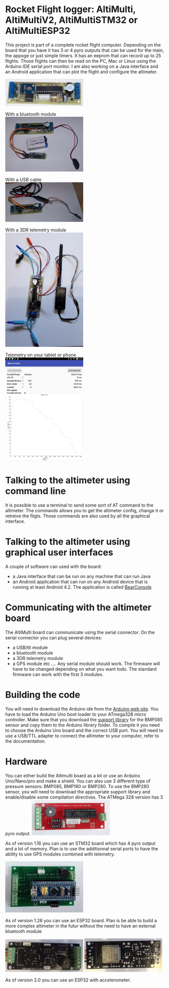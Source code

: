# Rocket Flight logger: AltiMulti, AltiMultiV2, AltiMultiSTM32 or  AltiMultiESP32
This project is part of a complete rocket flight computer. Depending on the board that you have it has 3 or 4 pyro outputs that can be used for the main, the appoge or just simple timers. It has an eeprom that can record up to 25 flights. Those flights can then be read on the PC, Mac or Linux using the Arduino IDE serial port monitor.
I am also working on a Java interface and an Android application that can plot the flight and configure the altimeter.                  

<img src="/pictures/altimulti.JPG" width="49%">  

With a bluetooth module                                                                              
<img src="/pictures/altimulti_bluetooth.JPG" width="49%">       

With a USB cable                                                    
<img src="/pictures/altimulti_usb.JPG" width="49%">      

With a 3DR telemetry module                                             
<img src="/pictures/altimulti_3DRtelemetry.jpg" width="49%">      

Telemetry on your tablet or phone                                              
<img src="/pictures/altimulti_telemetryV2.jpg" width="49%">

# Talking to the altimeter using command line
It is possible to use a terminal to send some sort of AT command to the altimeter. The commands allows you to get the altimeter config, change it or retreive the fligts. Those commands are also used by all the graphical interface.

# Talking to the altimeter using graphical user interfaces
A couple of software can used with the board:
- a Java interface that can be run on any machine that can run Java
- an Android application that can run on any Android device that is running at least Android 4.2. The application is called [BearConsole](https://github.com/bdureau/BearConsole2)

# Communicating with the altimeter board
The AltiMulti board can communicate using the serial connector. On the serial connector you can plug several devices:
- a USB/ttl module
- a bluetooth module
- a 3DR telemetry module
- a GPS module 
etc ....
Any serial module should work. The firmware will have to be changed depending on what you want todo. The standard firmware can work with the first 3 modules.

# Building the code
You will need to download the Arduino ide from the [Arduino web site](https://www.arduino.cc/). 
You have to load the Arduino Uno boot loader to your ATmega328 micro controller. 
Make sure that you download the [support library](https://github.com/bdureau/AltimetersLibs) for the BMP085 sensor and copy them to the Arduino library folder. To compile it you need to choose the Arduino Uno board and the correct USB port.
You will need to use a USB/TTL adapter to connect the altimeter to your computer, refer to the documentation.

# Hardware
You can either build the Altimulti board as a kit or use an Arduino Uno/Nano/pro and make a shield. You can also use 3 different type of pressure sensors: BMP085, BMP180 or BMP280. To use the BMP280 sensor, you will need to download the appropriate support library and enable/disable some compilation directives.
The ATMega 328 version has 3 pyro output.
<img src="/pictures/altimultiV2.png" width="49%">

As of version 1.16 you can use an STM32 board which has 4 pyro output and a lot of memory. Plan is to use the additionnal serial ports to have the ability to use GPS modules combined with telemetry.

<img src="/pictures/AltiMultiSTM32.jpg" width="49%">


As of version 1.26 you can use an ESP32 board. Plan is be able to build a more complex altimeter in the futur without the need to have an external bluetooth module

<img src="/pictures/esp32-altimulti.jpg" width="49%">
<img src="/pictures/esp32-altimulti-part2.jpg" width="49%">

As of version 2.0 you can use an ESP32 with accelerometer.
